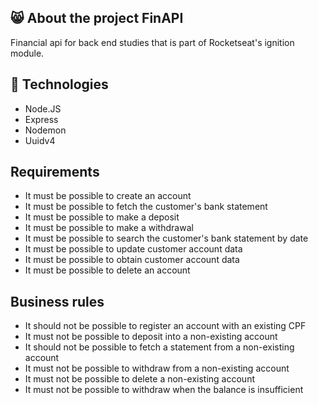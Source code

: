 ## 😸 About the project FinAPI

Financial api for back end studies that is part of Rocketseat's ignition module.

## 🚀 Technologies

* Node.JS
* Express
* Nodemon
* Uuidv4

## Requirements
* It must be possible to create an account
* It must be possible to fetch the customer's bank statement
* It must be possible to make a deposit
* It must be possible to make a withdrawal
* It must be possible to search the customer's bank statement by date
* It must be possible to update customer account data
* It must be possible to obtain customer account data
* It must be possible to delete an account

## Business rules
* It should not be possible to register an account with an existing CPF
* It must not be possible to deposit into a non-existing account
* It should not be possible to fetch a statement from a non-existing account
* It must not be possible to withdraw from a non-existing account
* It must not be possible to delete a non-existing account
* It must not be possible to withdraw when the balance is insufficient
